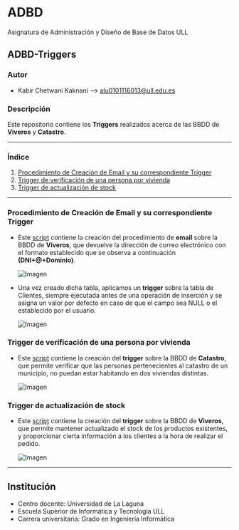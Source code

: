 # ADBD
Asignatura de Administración y Diseño de Base de Datos ULL

## ADBD-Triggers

### Autor
- Kabir Chetwani Kaknani --> <alu0101116013@ull.edu.es>


### Descripción
Este repositorio contiene los **Triggers** realizados acerca de las BBDD de **Viveros** y **Catastro**.

___

### Índice

1. [Procedimiento de Creación de Email y su correspondiente Trigger](#id1)
2. [Trigger de verificación de una persona por vivienda](#id2)
3. [Trigger de actualización de stock](#id3)
___


### Procedimiento de Creación de Email y su correspondiente Trigger <a name="id1"></a>
- Este [script]() contiene la creación del procedimiento de **email** sobre la BBDD de **Viveros**, que devuelve la dirección de correo electrónico con el formato establecido que se observa a continuación **(DNI+@+Dominio)**.

	![Imagen]()

- Una vez creado dicha tabla, aplicamos un **trigger** sobre la tabla de Clientes, siempre ejecutada antes de una operación de inserción y se asigna un valor por defecto en caso de que el campo sea NULL o el establecido por el usuario.

	![Imagen]()


### Trigger de verificación de una persona por vivienda <a name="id2"></a>
- Este [script]() contiene la creación del **trigger** sobre la BBDD de **Catastro**, que permite verificar que las personas pertenecientes al catastro de un municipio, no puedan estar habitando en dos viviendas distintas.

	![Imagen]()


### Trigger de actualización de stock <a name="id2"></a>
-  Este [script]() contiene la creación del **trigger** sobre la BBDD de **Viveros**, que permite mantener actualizado el stock de los productos existentes, y proporcionar cierta información a los clientes a la hora de realizar el pedido.

	![Imagen]()


___

## Institución
* Centro docente: Universidad de La Laguna
* Escuela Superior de Informática y Tecnología ULL
* Carrera universitaria: Grado en Ingeniería Informática
